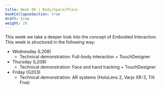 ```yaml
---
title: Week 08 | Body/Space/Place
bookCollapseSection: true
draft: true
weight: 20
---
```


This week we take a deeper look into the concept of Embodied Interaction. This week is structured in the following way:

- Wednesday (L208)
  - Technical demonstration: Full-body interaction + TouchDesigner
- Thursday (L208)
  - Technical demonstration: Face and hand tracking + TouchDesigner
- Friday (G203)
  - Technical demonstration: AR systems (HoloLens 2, Varjo XR-3, Tilt Five)